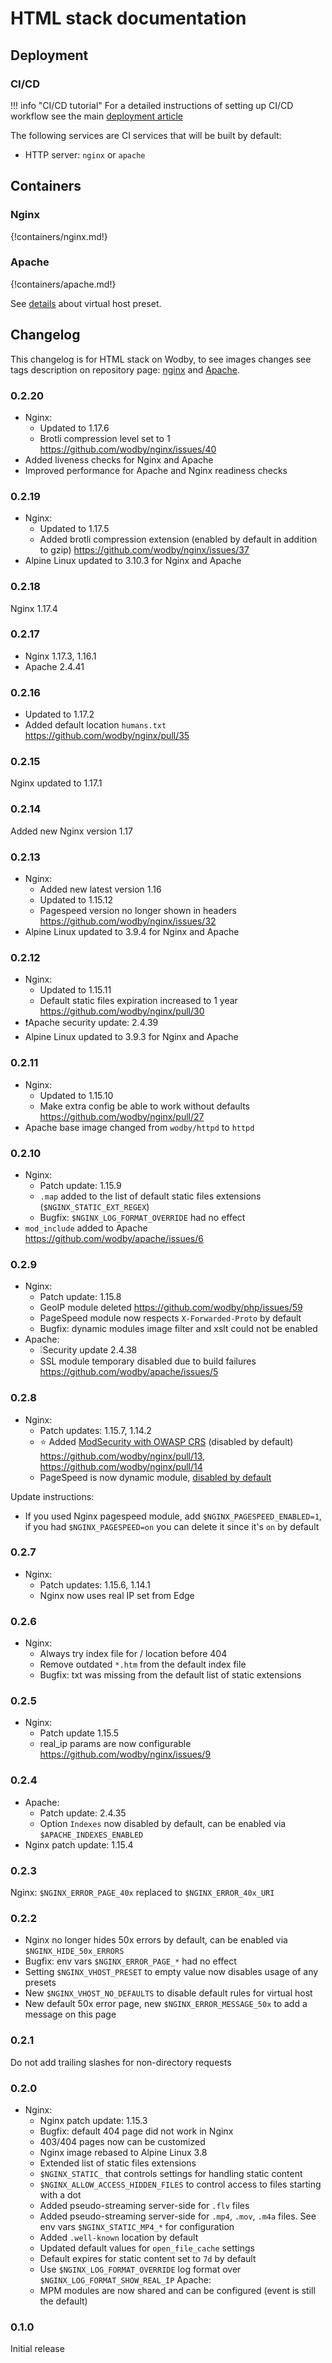 # HTML stack documentation

## Deployment

### CI/CD

!!! info "CI/CD tutorial"
    For a detailed instructions of setting up CI/CD workflow see the main [deployment article](../../apps/deploy.md#cicd)

The following services are CI services that will be built by default:

* HTTP server: `nginx` or `apache`

## Containers

### Nginx

{!containers/nginx.md!}

### Apache

{!containers/apache.md!}

See [details](https://github.com/wodby/apache#html) about virtual host preset.

## Changelog

This changelog is for HTML stack on Wodby, to see images changes see tags description on repository page: [nginx](https://github.com/wodby/nginx/releases) and [Apache](https://github.com/wodby/apache/releases).

### 0.2.20

- Nginx:
    - Updated to 1.17.6
    - Brotli compression level set to 1 https://github.com/wodby/nginx/issues/40
- Added liveness checks for Nginx and Apache
- Improved performance for Apache and Nginx readiness checks

### 0.2.19

- Nginx:
  - Updated to 1.17.5
  - Added brotli compression extension (enabled by default in addition to gzip) https://github.com/wodby/nginx/issues/37
- Alpine Linux updated to 3.10.3 for Nginx and Apache

### 0.2.18

Nginx 1.17.4

### 0.2.17

- Nginx 1.17.3, 1.16.1
- Apache 2.4.41

### 0.2.16

- Updated to 1.17.2
- Added default location `humans.txt` https://github.com/wodby/nginx/pull/35

### 0.2.15

Nginx updated to 1.17.1

### 0.2.14

Added new Nginx version 1.17

### 0.2.13

- Nginx:
    - Added new latest version 1.16
    - Updated to 1.15.12
    - Pagespeed version no longer shown in headers https://github.com/wodby/nginx/issues/32
- Alpine Linux updated to 3.9.4 for Nginx and Apache 

### 0.2.12

- Nginx:
    - Updated to 1.15.11
    - Default static files expiration increased to 1 year https://github.com/wodby/nginx/pull/30
- ❗️Apache security update: 2.4.39
- Alpine Linux updated to 3.9.3 for Nginx and Apache 

### 0.2.11

- Nginx:
    - Updated to 1.15.10
    - Make extra config be able to work without defaults https://github.com/wodby/nginx/pull/27
- Apache base image changed from `wodby/httpd` to `httpd`

### 0.2.10

- Nginx:
  - Patch update: 1.15.9
  - `.map` added to the list of default static files extensions (`$NGINX_STATIC_EXT_REGEX`)
  - Bugfix: `$NGINX_LOG_FORMAT_OVERRIDE` had no effect
- `mod_include` added to Apache https://github.com/wodby/apache/issues/6

### 0.2.9

- Nginx:
  - Patch update: 1.15.8
  - GeoIP module deleted https://github.com/wodby/php/issues/59
  - PageSpeed module now respects `X-Forwarded-Proto` by default
  - Bugfix: dynamic modules image filter and xslt could not be enabled
- Apache:
  - ❕Security update 2.4.38
  - SSL module temporary disabled due to build failures https://github.com/wodby/apache/issues/5

### 0.2.8

* Nginx:
    * Patch updates: 1.15.7, 1.14.2
    * ⭐️  Added [ModSecurity with OWASP CRS](https://github.com/wodby/nginx#modsecurity) (disabled by default) https://github.com/wodby/nginx/pull/13, https://github.com/wodby/nginx/pull/14
    * PageSpeed is now dynamic module, [disabled by default](https://github.com/wodby/nginx#pagespeed)

Update instructions:

* If you used Nginx pagespeed module, add `$NGINX_PAGESPEED_ENABLED=1`, if you had `$NGINX_PAGESPEED=on` you can delete it since it's `on` by default   

### 0.2.7

* Nginx:
    * Patch updates: 1.15.6, 1.14.1
    * Nginx now uses real IP set from Edge

### 0.2.6

* Nginx:
    * Always try index file for / location before 404
    * Remove outdated `*.htm` from the default index file
    * Bugfix: txt was missing from the default list of static extensions

### 0.2.5

* Nginx:
    * Patch update 1.15.5
    * real_ip params are now configurable https://github.com/wodby/nginx/issues/9

### 0.2.4

* Apache:
    * Patch update: 2.4.35
    * Option `Indexes` now disabled by default, can be enabled via `$APACHE_INDEXES_ENABLED`
* Nginx patch update: 1.15.4

### 0.2.3

Nginx: `$NGINX_ERROR_PAGE_40x` replaced to `$NGINX_ERROR_40x_URI`

### 0.2.2

* Nginx no longer hides 50x errors by default, can be enabled via `$NGINX_HIDE_50x_ERRORS`
* Bugfix: env vars `$NGINX_ERROR_PAGE_*` had no effect
* Setting `$NGINX_VHOST_PRESET` to empty value now disables usage of any presets
* New `$NGINX_VHOST_NO_DEFAULTS` to disable default rules for virtual host
* New default 50x error page, new `$NGINX_ERROR_MESSAGE_50x` to add a message on this page

### 0.2.1

Do not add trailing slashes for non-directory requests

### 0.2.0

* Nginx:
    * Nginx patch update: 1.15.3
    * Bugfix: default 404 page did not work in Nginx
    * 403/404 pages now can be customized
    * Nginx image rebased to Alpine Linux 3.8
    * Extended list of static files extensions
    * `$NGINX_STATIC_` that controls settings for handling static content
    * `$NGINX_ALLOW_ACCESS_HIDDEN_FILES` to control access to files starting with a dot
    * Added pseudo-streaming server-side for `.flv` files
    * Added pseudo-streaming server-side for `.mp4`, `.mov`, `.m4a` files. See env vars `$NGINX_STATIC_MP4_*` for configuration
    * Added `.well-known` location by default
    * Updated default values for `open_file_cache` settings
    * Default expires for static content set to `7d` by default
    * Use `$NGINX_LOG_FORMAT_OVERRIDE` log format over `$NGINX_LOG_FORMAT_SHOW_REAL_IP`
Apache:     
    * MPM modules are now shared and can be configured (event is still the default)

### 0.1.0

Initial release
